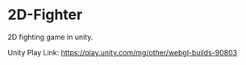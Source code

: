 # 2D-Fighter
2D fighting game in unity.

Unity Play Link: https://play.unity.com/mg/other/webgl-builds-90803
